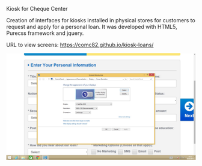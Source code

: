 Kiosk for Cheque Center

Creation of interfaces for kiosks installed in physical stores for customers to request and apply for a personal loan. It was developed with HTML5, Purecss framework and jquery.

URL to view screens: https://comc82.github.io/kiosk-loans/

![screenshot](screenkiosk.jpg)
